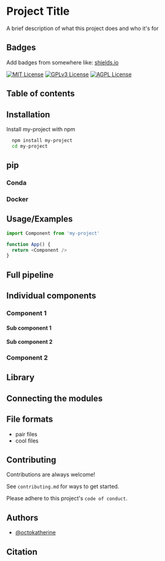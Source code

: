 
# Project Title

A brief description of what this project does and who it's for


## Badges

Add badges from somewhere like: [shields.io](https://shields.io/)

[![MIT License](https://img.shields.io/badge/License-MIT-green.svg)](https://choosealicense.com/licenses/mit/)
[![GPLv3 License](https://img.shields.io/badge/License-GPL%20v3-yellow.svg)](https://opensource.org/licenses/)
[![AGPL License](https://img.shields.io/badge/license-AGPL-blue.svg)](http://www.gnu.org/licenses/agpl-3.0)

## Table of contents





## Installation

Install my-project with npm

```bash
  npm install my-project
  cd my-project
```

## pip

### Conda

### Docker



    
## Usage/Examples

```javascript
import Component from 'my-project'

function App() {
  return <Component />
}
```

## Full pipeline

## Individual components

### Component 1

#### Sub component 1

#### Sub component 2

### Component 2

## Library

## Connecting the modules

## File formats

* pair files
* cool files





## Contributing

Contributions are always welcome!

See `contributing.md` for ways to get started.

Please adhere to this project's `code of conduct`.


## Authors

- [@octokatherine](https://www.github.com/octokatherine)

## Citation